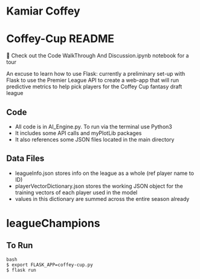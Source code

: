 # Kamiar Coffey
# Coffey-Cup README

👀 Check out the Code WalkThrough And Discussion.ipynb notebook for a tour 

An excuse to learn how to use Flask: currently a preliminary set-up with Flask to use the Premier League API to create a web-app that will run predictive metrics to help pick players for the Coffey Cup fantasy draft league

## Code ##
* All code is in AI_Engine.py. To run via the terminal use Python3
* It includes some API calls and myPlotLib packages
* It also references some JSON files located in the main directory

## Data Files ##
* leagueInfo.json stores info on the league as a whole (ref player name to ID)
* playerVectorDictionary.json stores the working JSON object for the training vectors of each player used in the model
* values in this dictionary are summed across the entire season already

# leagueChampions

## To Run ##
```
bash
$ export FLASK_APP=coffey-cup.py
$ flask run
```

